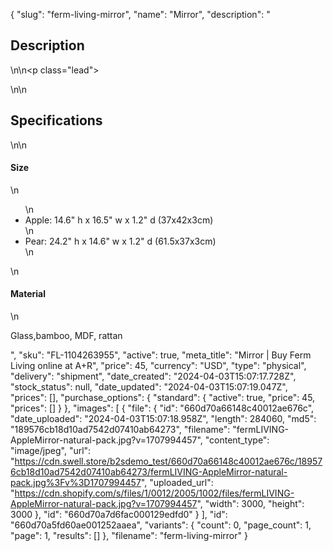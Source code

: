 {
  "slug": "ferm-living-mirror",
  "name": "Mirror",
  "description": "<h2>Description</h2>\n<!-- split -->\n<p class=\"lead\"> </p>\n<!-- split -->\n<h2>Specifications</h2>\n<!-- split -->\n<h4>Size</h4>\n<ul>\n<li>Apple: 14.6\" h x 16.5\" w x 1.2\" d (37x42x3cm)</li>\n<li>Pear: 24.2\" h x 14.6\" w x 1.2\" d (61.5x37x3cm)</li>\n</ul>\n<h4>Material</h4>\n<p>Glass,bamboo, MDF, rattan</p>",
  "sku": "FL-1104263955",
  "active": true,
  "meta_title": "Mirror | Buy Ferm Living online at A+R",
  "price": 45,
  "currency": "USD",
  "type": "physical",
  "delivery": "shipment",
  "date_created": "2024-04-03T15:07:17.728Z",
  "stock_status": null,
  "date_updated": "2024-04-03T15:07:19.047Z",
  "prices": [],
  "purchase_options": {
    "standard": {
      "active": true,
      "price": 45,
      "prices": []
    }
  },
  "images": [
    {
      "file": {
        "id": "660d70a66148c40012ae676c",
        "date_uploaded": "2024-04-03T15:07:18.958Z",
        "length": 284060,
        "md5": "189576cb18d10ad7542d07410ab64273",
        "filename": "fermLIVING-AppleMirror-natural-pack.jpg?v=1707994457",
        "content_type": "image/jpeg",
        "url": "https://cdn.swell.store/b2sdemo_test/660d70a66148c40012ae676c/189576cb18d10ad7542d07410ab64273/fermLIVING-AppleMirror-natural-pack.jpg%3Fv%3D1707994457",
        "uploaded_url": "https://cdn.shopify.com/s/files/1/0012/2005/1002/files/fermLIVING-AppleMirror-natural-pack.jpg?v=1707994457",
        "width": 3000,
        "height": 3000
      },
      "id": "660d70a7d6fac000129edfd0"
    }
  ],
  "id": "660d70a5fd60ae001252aaea",
  "variants": {
    "count": 0,
    "page_count": 1,
    "page": 1,
    "results": []
  },
  "filename": "ferm-living-mirror"
}